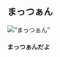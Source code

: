<html>
 <head>
  <meta charset=“utf-8” />
  <title>写真</title>
 </head>
 <body>
 <h2>まっつぁん</h2>
 <img src=“https://github.com/ntasoon1216/2016web1-3/IMG_0215.JPG” alt=“まっつぁん” />
 <h4>まっつぁんだよ</h4>
 </html>
